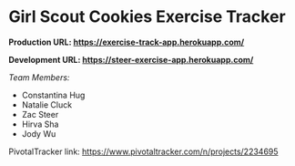 # Girl Scout Cookies Exercise Tracker

**Production URL: https://exercise-track-app.herokuapp.com/**


**Development URL: https://steer-exercise-app.herokuapp.com/**

*Team Members:*
* Constantina Hug
* Natalie Cluck
* Zac Steer
* Hirva Sha
* Jody Wu

PivotalTracker link: https://www.pivotaltracker.com/n/projects/2234695
